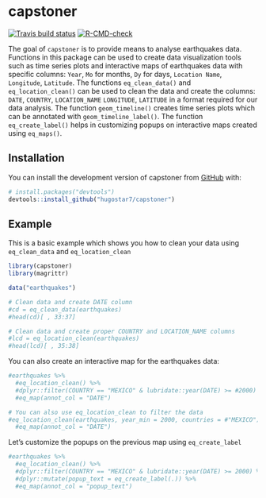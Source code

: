 
<!-- README.md is generated from README.Rmd. Please edit that file -->

# capstoner

<!-- badges: start -->

[![Travis build
status](https://travis-ci.com/hugostar7/capstoner.svg?branch=main)](https://travis-ci.com/hugostar7/capstoner)
[![R-CMD-check](https://github.com/hugostar7/capstoner/actions/workflows/R-CMD-check.yaml/badge.svg)](https://github.com/hugostar7/capstoner/actions/workflows/R-CMD-check.yaml)
<!-- badges: end -->

The goal of `capstoner` is to provide means to analyse earthquakes data.
Functions in this package can be used to create data visualization tools
such as time series plots and interactive maps of earthquakes data with
specific columns: `Year`, `Mo` for months, `Dy` for days,
`Location Name`, `Longitude`, `Latitude`. The functions
`eq_clean_data()` and `eq_location_clean()` can be used to clean the
data and create the columns: `DATE`, `COUNTRY`, `LOCATION_NAME`
`LONGITUDE`, `LATITUDE` in a format required for our data analysis. The
function `geom_timeline()` creates time series plots which can be
annotated with `geom_timeline_label()`. The function `eq_create_label()`
helps in customizing popups on interactive maps created using
`eq_maps()`.

## Installation

You can install the development version of capstoner from
[GitHub](https://github.com/) with:

``` r
# install.packages("devtools")
devtools::install_github("hugostar7/capstoner")
```

## Example

This is a basic example which shows you how to clean your data using
`eq_clean_data` and `eq_location_clean`

``` r
library(capstoner)
library(magrittr)

data("earthquakes")

# Clean data and create DATE column
#cd = eq_clean_data(earthquakes)
#head(cd)[ , 33:37]

# Clean data and create proper COUNTRY and LOCATION_NAME columns
#lcd = eq_location_clean(earthquakes)
#head(lcd)[ , 35:38]
```

You can also create an interactive map for the earthquakes data:

``` r
#earthquakes %>%
  #eq_location_clean() %>% 
  #dplyr::filter(COUNTRY == "MEXICO" & lubridate::year(DATE) >= #2000) %>% 
  #eq_map(annot_col = "DATE")

# You can also use eq_location_clean to filter the data
#eq_location_clean(earthquakes, year_min = 2000, countries = #"MEXICO") %>%
  #eq_map(annot_col = "DATE")
```

Let’s customize the popups on the previous map using `eq_create_label`

``` r
#earthquakes %>%
  #eq_location_clean() %>% 
  #dplyr::filter(COUNTRY == "MEXICO" & lubridate::year(DATE) >= 2000) %>% 
  #dplyr::mutate(popup_text = eq_create_label(.)) %>% 
  #eq_map(annot_col = "popup_text")
```
